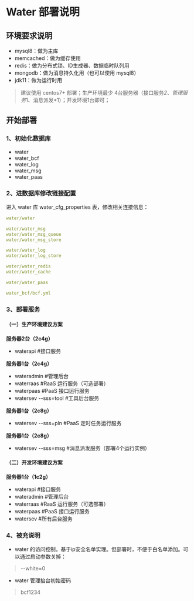 
# Water 部署说明

## 环境要求说明

* mysql8：做为主库
* memcached：做为缓存使用
* redis：做为分布式锁、ID生成器、数据临时队列用
* mongodb：做为消息持久化用（也可以使用 mysql8）
* jdk11：做为运行时用
  
> 建议使用 centos7+ 部署；生产环境最少 4台服务器（接口服务*2、管理服务*1、消息派发*1）；开发环境1台即可；

## 开始部署

### 1、初始化数据库

* water
* water_bcf
* water_log
* water_msg
* water_paas

### 2、进数据库修改链接配置

进入 water 库 water_cfg_properties 表，修改相关连接信息：

```yaml
water/water

water/water_msg
water/water_msg_queue
water/water_msg_store

water/water_log
water/water_log_store

water/water_redis
water/water_cache

water/water_paas

water_bcf/bcf.yml
```

### 3、部署服务

#### （一）生产环境建议方案
**服务器2台（2c4g）**

* waterapi              #接口服务

**服务器1台（2c4g）**

* wateradmin            #管理后台
* waterraas             #RaaS 运行服务（可选部署）
* waterpaas             #PaaS 接口运行服务
* watersev --sss=tool    #工具后台服务

**服务器1台（2c8g）**  

* watersev --sss=pln     #PaaS 定时任务运行服务

**服务器1台（2c8g）** 

* watersev --sss=msg     #消息派发服务（部署4个运行实例）

#### （二）开发环境建议方案

**服务器1台（1c2g）**

* waterapi              #接口服务
* wateradmin            #管理后台
* waterraas             #RaaS 运行服务（可选部署）
* waterpaas             #PaaS 接口运行服务
* watersev              #所有后台服务

### 4、被充说明

* water 的访问控制，基于ip安全名单实理。但部署时，不便于白名单添加。可以通过启动参数关掉：

> --white=0

* water 管理抬台初始密码

> bcf1234